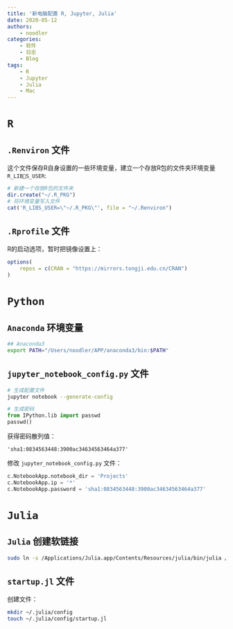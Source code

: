 ```yaml
---
title: '新电脑配置 R, Jupyter, Julia'
date: 2020-05-12
authors:
    - noodler
categories:
    - 软件
    - 日志
    - Blog
tags:
    - R
    - Jupyter
    - Julia
    - Mac
---
```


# `R`

## `.Renviron` 文件

这个文件保存R自身设置的一些环境变量，建立一个存放R包的文件夹环境变量 `R_LIBS_USER`:

``` r
# 新建一个存放R包的文件夹
dir.create("~/.R_PKG")
# 将环境变量写入文件
cat('R_LIBS_USER=\"~/.R_PKG\"', file = "~/.Renviron")
```


## `.Rprofile` 文件

R的启动选项，暂时把镜像设置上：

``` r
options(
    repos = c(CRAN = "https://mirrors.tongji.edu.cn/CRAN")
)
```


# `Python`

## `Anaconda` 环境变量

``` zsh
## Anaconda3
export PATH="/Users/noodler/APP/anaconda3/bin:$PATH"
```

## `jupyter_notebook_config.py` 文件

``` bash
# 生成配置文件
jupyter notebook --generate-config
```

``` python
# 生成密码
from IPython.lib import passwd
passwd()
```

获得密码散列值：

`'sha1:0834563448:3900ac34634563464a377'`

修改 `jupyter_notebook_config.py` 文件：

``` python
c.NotebookApp.notebook_dir = 'Projects'
c.NotebookApp.ip = '*'
c.NotebookApp.password = 'sha1:0834563448:3900ac34634563464a377'
```

# `Julia`

## `Julia` 创建软链接

``` bash
sudo ln -s /Applications/Julia.app/Contents/Resources/julia/bin/julia /usr/local/bin/julia
```

## `startup.jl` 文件

创建文件：

``` bash
mkdir ~/.julia/config
touch ~/.julia/config/startup.jl
```


